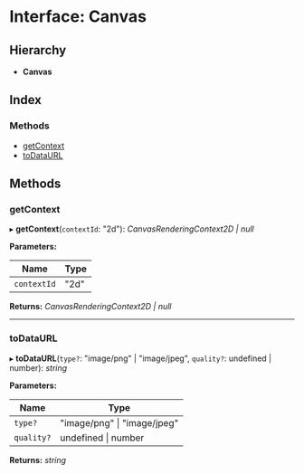 # Interface: Canvas

## Hierarchy

* **Canvas**

## Index

### Methods

* [getContext](canvas.md#getcontext)
* [toDataURL](canvas.md#todataurl)

## Methods

###  getContext

▸ **getContext**(`contextId`: "2d"): *CanvasRenderingContext2D | null*

**Parameters:**

Name | Type |
------ | ------ |
`contextId` | "2d" |

**Returns:** *CanvasRenderingContext2D | null*

___

###  toDataURL

▸ **toDataURL**(`type?`: "image/png" | "image/jpeg", `quality?`: undefined | number): *string*

**Parameters:**

Name | Type |
------ | ------ |
`type?` | "image/png" &#124; "image/jpeg" |
`quality?` | undefined &#124; number |

**Returns:** *string*
